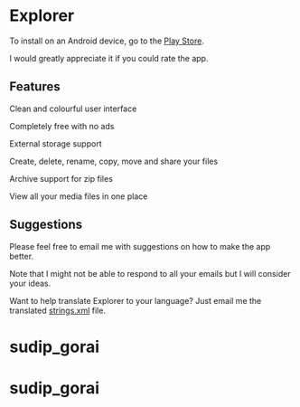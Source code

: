 # Explorer

To install on an Android device, go to the [Play Store](https://play.google.com/store/apps/details?id=com.calintat.explorer).

I would greatly appreciate it if you could rate the app.

Features
--------

Clean and colourful user interface

Completely free with no ads

External storage support

Create, delete, rename, copy, move and share your files

Archive support for zip files

View all your media files in one place

Suggestions
-----------

Please feel free to email me with suggestions on how to make the app better.

Note that I might not be able to respond to all your emails but I will consider your ideas.

Want to help translate Explorer to your language?
Just email me the translated [strings.xml](app/src/main/res/values/strings.xml) file.
# sudip_gorai
# sudip_gorai
